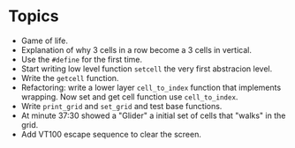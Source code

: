 # Topics

* Game of life.
* Explanation of why 3 cells in a row become a 3 cells in vertical.
* Use the `#define` for the first time.
* Start writing low level function `setcell` the very first abstracion level.
* Write the `getcell` function.
* Refactoring: write a lower layer `cell_to_index` function that implements wrapping. Now set and get cell function use `cell_to_index`.
* Write `print_grid` and `set_grid` and test base functions.
* At minute 37:30 showed a "Glider" a initial set of cells that "walks" in the grid.
* Add VT100 escape sequence to clear the screen.
